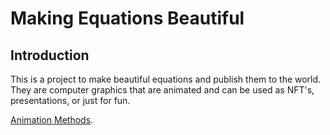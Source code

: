 # Making Equations Beautiful

## Introduction

This is a project to make beautiful equations and publish them to the world. They are computer graphics that are animated and can be used as NFT's, presentations, or just for fun.


[Animation Methods](https://azarzadavila-manim.readthedocs.io/en/latest/animation.html?highlight=complex%20plane).


